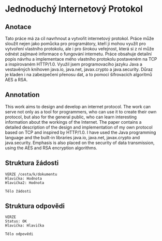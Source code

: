 # Jednoduchý Internetový Protokol
## Anotace
Tato práce má za cíl navrhnout a vytvořit internetový protokol. Práce může sloužit nejen jako pomůcka pro programátory, kteří ji mohou využít pro vytvoření vlastního protokolu, ale i pro širokou veřejnost, která si z ní může odnést zajímavé informace o fungování internetu. Práce obsahuje detailní popis návrhu a implementace mého vlastního protokolu postaveném na TCP a inspirovaném HTTP/1.0. Využil jsem programovacího jazyku Java a vestavěných knihoven java.io, java.net,  javax.crypto a java.security. Důraz je kladen i na zabezpečení přenosu dat, a to pomocí šifrovacích algoritmů AES a RSA.

## Annotation
This work aims to design and develop an internet protocol. The work can serve not only as a tool for programmers, who can use it to create their own protocol, but also for the general public, who can learn interesting information about the workings of the Internet. The paper contains a detailed description of the design and implementation of my own protocol based on TCP and inspired by HTTP/1.0. I have used the Java programming language and the built-in libraries java.io, java.net, javax.crypto and java.security. Emphasis is also placed on the security of data transmission, using the AES and RSA encryption algorithms.

## Struktura žádosti
```
VERZE /cesta/k/dokumentu
Hlavička: Hodnota
Hlavička2: Hodnota

Tělo žádosti
```

## Struktura odpovědi
```
VERZE 
Status: OK
Hlavička: Hlavička

Tělo odpovědi
```